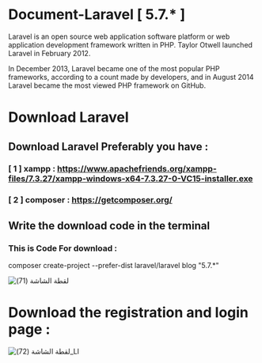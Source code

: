 # Document-Laravel [ 5.7.* ] 

Laravel is an open source web application software platform or web application development framework written in PHP. Taylor Otwell launched Laravel in February 2012.

In December 2013, Laravel became one of the most popular PHP frameworks, according to a count made by developers, and in August 2014 Laravel became the most viewed PHP framework on GitHub.






# Download Laravel 


## Download Laravel Preferably you have :

### [ 1 ] xampp : https://www.apachefriends.org/xampp-files/7.3.27/xampp-windows-x64-7.3.27-0-VC15-installer.exe 

### [ 2 ] composer : https://getcomposer.org/ 




##  Write the download code in the terminal  

### This is Code For download : 

composer create-project --prefer-dist laravel/laravel blog "5.7.*"

![‏‏لقطة الشاشة (71)](https://user-images.githubusercontent.com/75973328/122688907-d2600e00-d227-11eb-90b3-784731f8d93d.png)






# Download the registration and login page : 


![‏‏لقطة الشاشة (72)_LI](https://user-images.githubusercontent.com/75973328/122689175-6aaac280-d229-11eb-97b8-bd3041881053.jpg)




